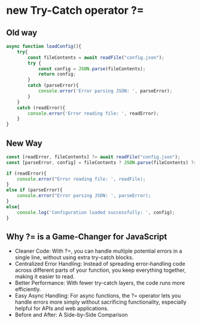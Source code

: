 # new Try-Catch operator ?=

## Old way

```javascript
async function loadConfig(){
    try{
        const fileContents = await readFile("config.json");
        try {
            const config = JSON.parse(fileContents);
            return config;
        }
        catch (parseError){
            console.error('Error parsing JSON: ', parseError);
        }
    }
    catch (readError){
        console.error('Error reading file: ', readError);
    }
}
```

## New Way

```javascript
const [readError, fileContents] ?= await readFile("config.json");
const [parseError, config] = fileContents ? JSON.parse(fileContents) ?= : [new Error("No file contents"), null];

if (readError){
    console.error("Error reading file: ', readFile);
}
else if (parseError){
    console.error("Error parsing JSON: ', parseError);
}
else{
    console.log('Configuration loaded successfully: ', config);
}

```

## Why ?= is a Game-Changer for JavaScript

- Cleaner Code: With ?=, you can handle multiple potential errors in a single line, without using extra try-catch blocks.
- Centralized Error Handling: Instead of spreading error-handling code across different parts of your function, you keep everything together, making it easier to read.
- Better Performance: With fewer try-catch layers, the code runs more efficiently.
- Easy Async Handling: For async functions, the ?= operator lets you handle errors more simply without sacrificing functionality, especially helpful for APIs and web applications.
- Before and After: A Side-by-Side Comparison
